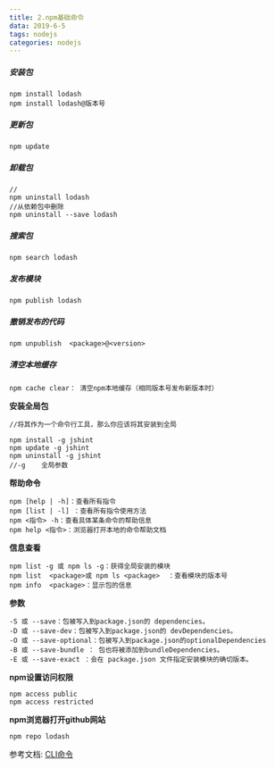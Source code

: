 ```yaml
---
title: 2.npm基础命令
data: 2019-6-5
tags: nodejs
categories: nodejs
---
```


##### 安装包
```
npm install lodash
npm install lodash@版本号
```
##### 更新包
```
npm update
```
##### 卸载包
```
//
npm uninstall lodash
//从依赖包中删除
npm uninstall --save lodash
```
##### 搜索包
```
npm search lodash
```
##### 发布模块
```
npm publish lodash
```
##### 撤销发布的代码
```
npm unpublish  <package>@<version>
```
#####  清空本地缓存
```
npm cache clear： 清空npm本地缓存（相同版本号发布新版本时）
```


**安装全局包**
```
//将其作为一个命令行工具，那么你应该将其安装到全局

npm install -g jshint
npm update -g jshint
npm uninstall -g jshint
//-g    全局参数
```

**帮助命令**
```
npm [help | -h]：查看所有指令
npm [list | -l] ：查看所有指令使用方法
npm <指令> -h：查看具体某条命令的帮助信息
npm help <指令>：浏览器打开本地的命令帮助文档
```

**信息查看**

```
npm list -g 或 npm ls -g：获得全局安装的模块
npm list  <package>或 npm ls <package>  ：查看模块的版本号
npm info  <package>：显示包的信息
```


**参数**

```
-S 或 --save：包被写入到package.json的 dependencies。
-D 或 --save-dev：包被写入到package.json的 devDependencies。
-O 或 --save-optional：包被写入到package.json的optionalDependencies
-B 或 --save-bundle ： 包也将被添加到bundleDependencies。
-E 或 --save-exact ：会在 package.json 文件指定安装模块的确切版本。
```





**npm设置访问权限**
```
npm access public
npm access restricted
```
**npm浏览器打开github网站**
```
npm repo lodash
```


参考文档:
[CLI命令](https://docs.npmjs.com/cli-documentation/)
